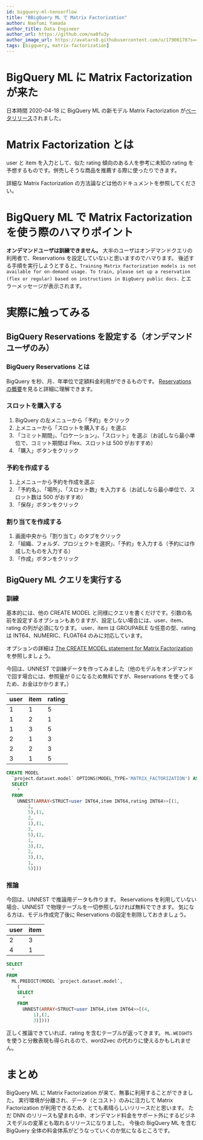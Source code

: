 ```yaml
---
id: bigquery-ml-tensorflow
title: "BBigQuery ML で Matrix Factorization"
author: Naofumi Yamada
author_title: Data Engineer
author_url: https://github.com/na0fu3y
author_image_url: https://avatars0.githubusercontent.com/u/17900178?s=400&v=4
tags: [bigquery, matrix-factorization]
---
```


# BigQuery ML に Matrix Factorization が来た
日本時間 2020-04-18 に BigQuery ML の新モデル Matrix Factorization が[ベータリリース](https://cloud.google.com/bigquery-ml/docs/release-notes#April_17_2020)されました。

# Matrix Factorization とは
user と item を入力として、似た rating 傾向のある人を参考に未知の rating を予想するものです。併売しそうな商品を推薦する際に使ったりできます。

詳細な Matrix Factorization の方法論などは他のドキュメントを参照してください。

# BigQuery ML で Matrix Factorization を使う際のハマりポイント
__オンデマンドユーザは訓練できません。__
大半のユーザはオンデマンドクエリの利用者で、Reservations を設定していないと思いますのでハマります。
後述する手順を実行しようとすると、`Training Matrix Factorization models is not available for on-demand usage. To train, please set up a reservation (flex or regular) based on instructions in BigQuery public docs.` とエラーメッセージが表示されます。

# 実際に触ってみる
## BigQuery Reservations を設定する（オンデマンドユーザのみ）
### BigQuery Reservations とは
BigQuery を秒、月、年単位で定額料金利用ができるものです。
[Reservations の概要](https://cloud.google.com/bigquery/docs/reservations-intro)を見ると詳細に理解できます。

### スロットを購入する
1. BigQuery の左メニューから「予約」をクリック
2. 上メニューから「スロットを購入する」を選ぶ
3. 「コミット期間」、「ロケーション」、「スロット」を選ぶ（お試しなら最小単位で、コミット期間は Flex、スロットは 500 がおすすめ）
4. 「購入」ボタンをクリック

### 予約を作成する
1. 上メニューから予約を作成を選ぶ
2. 「予約名」、「場所」、「スロット数」を入力する（お試しなら最小単位で、スロット数は 500 がおすすめ）
3. 「保存」ボタンをクリック

### 割り当てを作成する
1. 画面中央から「割り当て」のタブをクリック
2. 「組織、フォルダ、プロジェクトを選択」、「予約」を入力する（予約には作成したものを入力する）
3. 「作成」ボタンをクリック

## BigQuery ML クエリを実行する
### 訓練
基本的には、他の CREATE MODEL と同様にクエリを書くだけです。引数の名前を設定するオプションもありますが、設定しない場合には、user、item、rating の列が必須になります。
user、item は GROUPABLE な任意の型、rating は INT64、NUMERIC、FLOAT64 のみに対応しています。

オプションの詳細は [The CREATE MODEL statement for Matrix Factorization](https://cloud.google.com/bigquery-ml/docs/reference/standard-sql/bigqueryml-syntax-create-matrix-factorization) を参照しましょう。

今回は、UNNEST で訓練データを作ってみました（他のモデルをオンデマンドで回す場合には、参照量が 0 になるため無料ですが、Reservations を使ってるため、お金はかかります。）

user|item|rating
---|---|---
1|1|5
1|2|1
1|3|5
2|1|3
2|2|3
3|1|5


```sql
CREATE MODEL
  `project.dataset.model` OPTIONS(MODEL_TYPE='MATRIX_FACTORIZATION') AS(
  SELECT
    *
  FROM
    UNNEST(ARRAY<STRUCT<user INT64,item INT64,rating INT64>>[(1,
        1,
        5),(1,
        2,
        1),(1,
        3,
        5),(2,
        1,
        3),(2,
        2,
        3),(3,
        1,
        5)]))
```

### 推論

今回は、UNNEST で推論用データも作ります。
Reservations を利用していない場合、UNNEST で物理テーブルを一切参照しなければ無料でできます。
気になる方は、モデル作成完了後に Reservations の設定を削除しておきましょう。

user|item
---|---
2|3
4|1

```sql
SELECT
  *
FROM
  ML.PREDICT(MODEL `project.dataset.model`,
    (
    SELECT
      *
    FROM
      UNNEST(ARRAY<STRUCT<user INT64,item INT64>>[(4,
          1),(2,
          3)])))
```

正しく推論できていれば、rating を含むテーブルが返ってきます。
`ML.WEIGHTS` を使うと分散表現も得られるので、word2vec の代わりに使えるかもしれません。

# まとめ
BigQuery ML に Matrix Factorization が来て、無事に利用することができました。
実行環境が分離され、データ（とコスト）のみに注力して Matrix Factorization が利用できるため、とても素晴らしいリリースだと思います。
ただ DNN のリリースも望まれる中、オンデマンド料金をサポート外にするビジネスモデルの変革とも取れるリリースになりました。
今後の BigQuery ML を含む BigQuery 全体の料金体系がどうなっていくのか気になるところです。
